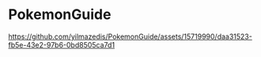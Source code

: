 # PokemonGuide

https://github.com/yilmazedis/PokemonGuide/assets/15719990/daa31523-fb5e-43e2-97b6-0bd8505ca7d1

